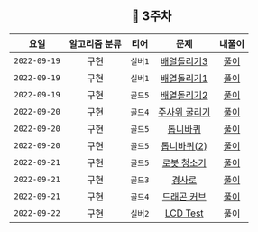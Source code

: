 
<div align="center">

## 📅 3주차

| 요일 | 알고리즘 분류 | 티어  | 문제| 내풀이 |
| :---: | :---: | :---: | :---: | :---:|
|`2022-09-19`| 구현 | `실버1` | [배열돌리기3](https://www.acmicpc.net/problem/16935) | [풀이](https://github.com/jangwon3828/Algorithm_Competition-Study/blob/woojin/3%EC%A3%BC%EC%B0%A8/3%EC%A3%BC%EC%B0%A8_%EC%9A%B0%EC%A7%84/%EB%B0%B0%EC%97%B4%EB%8F%8C%EB%A6%AC%EA%B8%B03.java) |
|`2022-09-19`| 구현 | `실버1` | [배열돌리기1](https://www.acmicpc.net/problem/16926) | [풀이](https://github.com/jangwon3828/Algorithm_Competition-Study/blob/woojin/3%EC%A3%BC%EC%B0%A8/3%EC%A3%BC%EC%B0%A8_%EC%9A%B0%EC%A7%84/%EB%B0%B0%EC%97%B4%EB%8F%8C%EB%A6%AC%EA%B8%B01.java) |
|`2022-09-19`| 구현 | `골드5` | [배열돌리기2](https://www.acmicpc.net/problem/16927) | [풀이](https://github.com/jangwon3828/Algorithm_Competition-Study/blob/woojin/3%EC%A3%BC%EC%B0%A8/3%EC%A3%BC%EC%B0%A8_%EC%9A%B0%EC%A7%84/%EB%B0%B0%EC%97%B4%EB%8F%8C%EB%A6%AC%EA%B8%B02.java) |
|`2022-09-20`| 구현 | `골드4` | [주사위 굴리기](https://www.acmicpc.net/problem/14499) | [풀이](https://github.com/jangwon3828/Algorithm_Competition-Study/blob/woojin/3%EC%A3%BC%EC%B0%A8/3%EC%A3%BC%EC%B0%A8_%EC%9A%B0%EC%A7%84/%EC%A3%BC%EC%82%AC%EC%9C%84%20%EA%B5%B4%EB%A6%AC%EA%B8%B0.java) |
|`2022-09-20`| 구현 | `골드5` | [톱니바퀴](https://www.acmicpc.net/problem/14891) | [풀이](https://github.com/jangwon3828/Algorithm_Competition-Study/blob/woojin/3%EC%A3%BC%EC%B0%A8/3%EC%A3%BC%EC%B0%A8_%EC%9A%B0%EC%A7%84/%ED%86%B1%EB%8B%88%EB%B0%94%ED%80%B4.java) |
|`2022-09-20`| 구현 | `골드5` | [톱니바퀴(2)](https://www.acmicpc.net/problem/15662) | [풀이](https://github.com/jangwon3828/Algorithm_Competition-Study/blob/woojin/3%EC%A3%BC%EC%B0%A8/3%EC%A3%BC%EC%B0%A8_%EC%9A%B0%EC%A7%84/%ED%86%B1%EB%8B%88%EB%B0%94%ED%80%B4(2).java) |
|`2022-09-21`| 구현 | `골드5` | [로봇 청소기](https://www.acmicpc.net/problem/14503) | [풀이](https://github.com/jangwon3828/Algorithm_Competition-Study/blob/woojin/3%EC%A3%BC%EC%B0%A8/3%EC%A3%BC%EC%B0%A8_%EC%9A%B0%EC%A7%84/%EB%A1%9C%EB%B4%87%20%EC%B2%AD%EC%86%8C%EA%B8%B0.java) |
|`2022-09-21`| 구현 | `골드3` | [경사로](https://www.acmicpc.net/problem/14890) | [풀이](https://github.com/jangwon3828/Algorithm_Competition-Study/blob/woojin/3%EC%A3%BC%EC%B0%A8/3%EC%A3%BC%EC%B0%A8_%EC%9A%B0%EC%A7%84/%EA%B2%BD%EC%82%AC%EB%A1%9C.java) |
|`2022-09-21`| 구현 | `골드4` | [드래곤 커브](https://www.acmicpc.net/problem/15685) | [풀이](https://github.com/jangwon3828/Algorithm_Competition-Study/blob/woojin/3%EC%A3%BC%EC%B0%A8/3%EC%A3%BC%EC%B0%A8_%EC%9A%B0%EC%A7%84/%EB%93%9C%EB%9E%98%EA%B3%A4%EC%BB%A4%EB%B8%8C.java) |
|`2022-09-22`| 구현 | `실버2` | [LCD Test](https://www.acmicpc.net/problem/2290) | [풀이](https://github.com/jangwon3828/Algorithm_Competition-Study/blob/woojin/3%EC%A3%BC%EC%B0%A8/3%EC%A3%BC%EC%B0%A8_%EC%9A%B0%EC%A7%84/LCD%20Test.java) |
</div>
